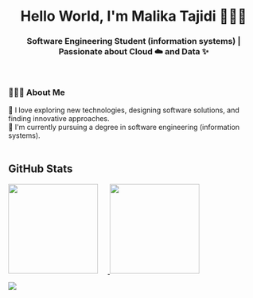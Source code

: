 <h1 align="center">Hello World, I'm Malika Tajidi 👩🏻‍💻</h1>

<h3 align="center">Software Engineering Student (information systems) | Passionate about Cloud ☁️ and Data ✨ </h3>

<br>

<h3 align="left">👩🏻‍💻 About Me</h3>
👾 I love exploring new technologies, designing software solutions, and finding innovative approaches.<br>
🦾 I'm currently pursuing a degree in software engineering (information systems).<br>

<br>

<h2 align="left">GitHub Stats</h2>
<p align="left">
<a href="https://github.com/MalikaTajidi">
  <img height="180em" style="margin-right: 20px;" src="https://github-readme-stats-eight-theta.vercel.app/api?username=MalikaTajidi&show_icons=true&theme=dark&include_all_commits=true&count_private=true&title_color=FFFFFF&custom_title=Malika%20Tajidi's%20GitHub%20Stats"/>
  <img height="180em" src="https://github-readme-stats-eight-theta.vercel.app/api/top-langs/?username=MalikaTajidi&layout=compact&langs_count=8&theme=dark&title_color=FFFFFF&custom_title=Malika%20Tajidi's%20Top%20Languages&card_width=320"/>
</a>
</p>

![](https://hit.yhype.me/github/profile?user_id=158828995)



